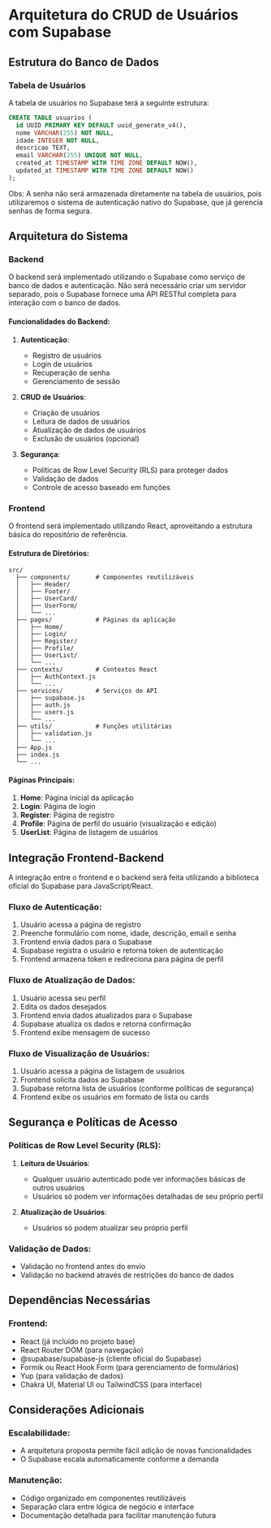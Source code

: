 # Arquitetura do CRUD de Usuários com Supabase

## Estrutura do Banco de Dados

### Tabela de Usuários
A tabela de usuários no Supabase terá a seguinte estrutura:

```sql
CREATE TABLE usuarios (
  id UUID PRIMARY KEY DEFAULT uuid_generate_v4(),
  nome VARCHAR(255) NOT NULL,
  idade INTEGER NOT NULL,
  descricao TEXT,
  email VARCHAR(255) UNIQUE NOT NULL,
  created_at TIMESTAMP WITH TIME ZONE DEFAULT NOW(),
  updated_at TIMESTAMP WITH TIME ZONE DEFAULT NOW()
);
```

Obs: A senha não será armazenada diretamente na tabela de usuários, pois utilizaremos o sistema de autenticação nativo do Supabase, que já gerencia senhas de forma segura.

## Arquitetura do Sistema

### Backend
O backend será implementado utilizando o Supabase como serviço de banco de dados e autenticação. Não será necessário criar um servidor separado, pois o Supabase fornece uma API RESTful completa para interação com o banco de dados.

#### Funcionalidades do Backend:
1. **Autenticação**:
   - Registro de usuários
   - Login de usuários
   - Recuperação de senha
   - Gerenciamento de sessão

2. **CRUD de Usuários**:
   - Criação de usuários
   - Leitura de dados de usuários
   - Atualização de dados de usuários
   - Exclusão de usuários (opcional)

3. **Segurança**:
   - Políticas de Row Level Security (RLS) para proteger dados
   - Validação de dados
   - Controle de acesso baseado em funções

### Frontend
O frontend será implementado utilizando React, aproveitando a estrutura básica do repositório de referência.

#### Estrutura de Diretórios:
```
src/
  ├── components/       # Componentes reutilizáveis
  │   ├── Header/
  │   ├── Footer/
  │   ├── UserCard/
  │   ├── UserForm/
  │   └── ...
  ├── pages/            # Páginas da aplicação
  │   ├── Home/
  │   ├── Login/
  │   ├── Register/
  │   ├── Profile/
  │   ├── UserList/
  │   └── ...
  ├── contexts/         # Contextos React
  │   ├── AuthContext.js
  │   └── ...
  ├── services/         # Serviços de API
  │   ├── supabase.js
  │   ├── auth.js
  │   ├── users.js
  │   └── ...
  ├── utils/            # Funções utilitárias
  │   ├── validation.js
  │   └── ...
  ├── App.js
  ├── index.js
  └── ...
```

#### Páginas Principais:
1. **Home**: Página inicial da aplicação
2. **Login**: Página de login
3. **Register**: Página de registro
4. **Profile**: Página de perfil do usuário (visualização e edição)
5. **UserList**: Página de listagem de usuários

## Integração Frontend-Backend

A integração entre o frontend e o backend será feita utilizando a biblioteca oficial do Supabase para JavaScript/React.

### Fluxo de Autenticação:
1. Usuário acessa a página de registro
2. Preenche formulário com nome, idade, descrição, email e senha
3. Frontend envia dados para o Supabase
4. Supabase registra o usuário e retorna token de autenticação
5. Frontend armazena token e redireciona para página de perfil

### Fluxo de Atualização de Dados:
1. Usuário acessa seu perfil
2. Edita os dados desejados
3. Frontend envia dados atualizados para o Supabase
4. Supabase atualiza os dados e retorna confirmação
5. Frontend exibe mensagem de sucesso

### Fluxo de Visualização de Usuários:
1. Usuário acessa a página de listagem de usuários
2. Frontend solicita dados ao Supabase
3. Supabase retorna lista de usuários (conforme políticas de segurança)
4. Frontend exibe os usuários em formato de lista ou cards

## Segurança e Políticas de Acesso

### Políticas de Row Level Security (RLS):
1. **Leitura de Usuários**:
   - Qualquer usuário autenticado pode ver informações básicas de outros usuários
   - Usuários só podem ver informações detalhadas de seu próprio perfil

2. **Atualização de Usuários**:
   - Usuários só podem atualizar seu próprio perfil

### Validação de Dados:
- Validação no frontend antes do envio
- Validação no backend através de restrições do banco de dados

## Dependências Necessárias

### Frontend:
- React (já incluído no projeto base)
- React Router DOM (para navegação)
- @supabase/supabase-js (cliente oficial do Supabase)
- Formik ou React Hook Form (para gerenciamento de formulários)
- Yup (para validação de dados)
- Chakra UI, Material UI ou TailwindCSS (para interface)

## Considerações Adicionais

### Escalabilidade:
- A arquitetura proposta permite fácil adição de novas funcionalidades
- O Supabase escala automaticamente conforme a demanda

### Manutenção:
- Código organizado em componentes reutilizáveis
- Separação clara entre lógica de negócio e interface
- Documentação detalhada para facilitar manutenção futura
